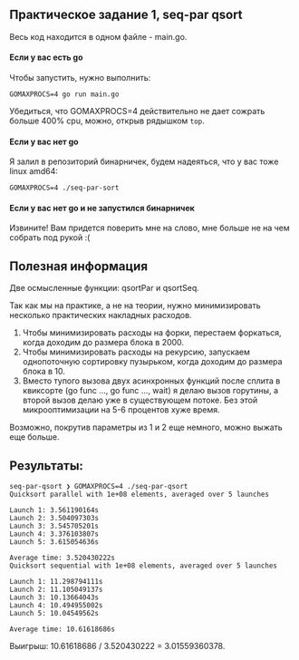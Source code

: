 ## Практическое задание 1, seq-par qsort

Весь код находится в одном файле - main.go.

#### Если у вас есть go

Чтобы запустить, нужно выполнить:

```
GOMAXPROCS=4 go run main.go
```

Убедиться, что GOMAXPROCS=4 действительно не дает сожрать больше 400% cpu, можно, открыв рядышком `top`.

#### Если у вас нет go

Я залил в репозиторий бинарничек, будем надеяться, что у вас тоже linux amd64:

```
GOMAXPROCS=4 ./seq-par-sort
```

#### Если у вас нет go и не запустился бинарничек

Извините! Вам придется поверить мне на слово, мне больше не на чем собрать под рукой :(

## Полезная информация

Две осмысленные функции: qsortPar и qsortSeq.

Так как мы на практике, а не на теории, нужно минимизировать несколько практических накладных расходов.

1. Чтобы минимизировать расходы на форки, перестаем форкаться, когда доходим до размера блока в 2000.
2. Чтобы минимизировать расходы на рекурсию, запускаем однопоточную сортировку пузырьком, когда доходим до размера блока в 10.
3. Вместо тупого вызова двух асинхронных функций после сплита в квиксорте (go func ..., go func ..., wait) я делаю вызов горутины,
а второй вызов делаю уже в существующем потоке. Без этой микрооптимизации на 5-6 процентов хуже время. 

Возможно, покрутив параметры из 1 и 2 еще немного, можно выжать еще больше.

## Результаты:

```
seq-par-qsort ❯ GOMAXPROCS=4 ./seq-par-qsort
Quicksort parallel with 1e+08 elements, averaged over 5 launches

Launch 1: 3.561190164s
Launch 2: 3.504097303s
Launch 3: 3.545705201s
Launch 4: 3.376103807s
Launch 5: 3.615054636s

Average time: 3.520430222s
Quicksort sequential with 1e+08 elements, averaged over 5 launches

Launch 1: 11.298794111s
Launch 2: 11.105049137s
Launch 3: 10.13664043s
Launch 4: 10.494955002s
Launch 5: 10.04549562s

Average time: 10.61618686s
```

Выигрыш: 10.61618686 / 3.520430222 = 3.01559360378.
